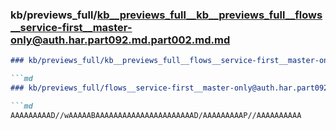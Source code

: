 ### kb/previews_full/kb__previews_full__kb__previews_full__flows__service-first__master-only@auth.har.part092.md.part002.md.md

```md
### kb/previews_full/kb__previews_full__flows__service-first__master-only@auth.har.part092.md.part002.md

```md
### kb/previews_full/flows__service-first__master-only@auth.har.part092.md (part 002)

```md
AAAAAAAAAD//wAAAAABAAAAAAAAAAAAAAAAAAAAAAD/AAAAAAAAAP//AAAAAAAAAA
```

```

```

```
